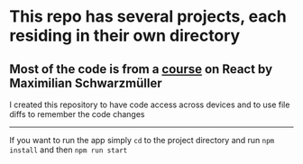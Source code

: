 # This repo has several projects, each residing in their own directory

## Most of the code is from a [course](https://www.udemy.com/course/react-the-complete-guide-incl-redux/) on React by Maximilian Schwarzmüller

I created this repository to have code access across devices and to use file diffs to remember the code changes

---
If you want to run the app
simply `cd` to the project directory and run `npm install` and then `npm run start`

